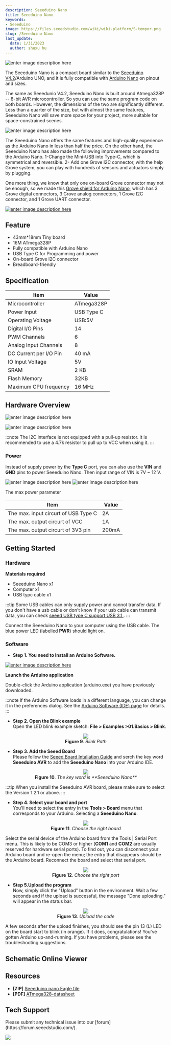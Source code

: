 ```yaml
---
description: Seeeduino Nano
title: Seeeduino Nano
keywords:
- Seeeduino 
image: https://files.seeedstudio.com/wiki/wiki-platform/S-tempor.png
slug: /Seeeduino-Nano
last_update:
  date: 1/31/2023
  author: shuxu hu
---
```

![enter image description here](https://files.seeedstudio.com/wiki/Seeeduino-Nano/img/seeeduino-Nano-wiki.jpg)

The Seeeduino Nano is a compact board similar to the [Seeeduino V4.2](https://www.seeedstudio.com/Seeeduino-V4-2-p-2517.html)/Arduino UNO, and it is fully compatible with [Arduino Nano](https://store.arduino.cc/usa/arduino-nano) on pinout and sizes.


The same as Seeedunio V4.2, Seeeduino Nano is built around Atmega328P -- 8-bit AVR microcontroller. So you can use the same program code on both boards. However, the dimensions of the two are significantly different. Less than a quarter of the size, but with almost the same features, Seeeduino Nano will save more space for your project, more suitable for space-constrained scenes.

![enter image description here](https://files.seeedstudio.com/wiki/Seeeduino-Nano/img/seeeduino-Nano-compare-2.jpg)


The Seeeduino Nano offers the same features and high-quality experience as the Arduino Nano in less than half the price. On the other hand, the Seeeduino Nano has also made the following improvements compared to the Arduino Nano. 1-Change the Mini-USB into Type-C, which is symmetrical and reversible. 2- Add one Grove I2C connector, with the help Grove system, you can play with hundreds of sensors and actuators simply by plugging.


One more thing, we know that only one on-board Grove connector may not be enough, so we made this [Grove shield for Arduino Nano](https://www.seeedstudio.com/Grove-Shield-for-Arduino-Nano-p-4112.html), which has 3 Grove digital connectors, 3 Grove analog connectors, 1 Grove I2C connector, and 1 Grove UART connector. 



<!-- <p style=":center"><a href="https://www.seeedstudio.com/Seeeduino-Nano-p-4111.html" target="_blank"><img src="https://files.seeedstudio.com/wiki/Seeed-WiKi/docs/images/300px-Get_One_Now_Banner-ragular.png" /></a></p> -->

[![enter image description here](https://files.seeedstudio.com/wiki/Seeed-WiKi/docs/images/300px-Get_One_Now_Banner-ragular.png)](https://www.seeedstudio.com/Seeeduino-Nano-p-4111.html)





## Feature

- 43mm*18mm Tiny board
- 16M ATmega328P
- Fully compatible with Arduino Nano
- USB Type C for Programming and power
- On-board Grove I2C connector
- Breadboard-friendly



## Specification

|Item|Value|
|------------|-----------|
|Microcontroller|ATmega328P|
|Power Input|USB Type C|
|Operating Voltage|USB:5V|
|Digital I/O Pins|14|
|PWM Channels|6|
|Analog Input Channels|8|
|DC Current per I/O Pin|40 mA|
|IO Input Voltage|5V|
|SRAM|2 KB|
|Flash Memory|32KB|
|Maximum CPU frequency|16 MHz|



## Hardware Overview


![enter image description here](https://files.seeedstudio.com/wiki/Seeeduino-Nano/img/pinout-1.jpg) 
 
![enter image description here](https://files.seeedstudio.com/wiki/Seeeduino-Nano/img/pinout-2.png)


:::note
    The I2C interface is not equipped with a pull-up resistor. It is recommended to use a 4.7k resistor to pull up to VCC when using it.
:::

### Power

Instead of supply power by the **Type C** port, you can also use the **VIN** and **GND** pins to power Seeeduino Nano. Then input range of VIN is 7V ~ 12 V.

![enter image description here](https://files.seeedstudio.com/wiki/Seeeduino-Nano/img/Power-1.jpg)
![enter image description here](https://files.seeedstudio.com/wiki/Seeeduino-Nano/img/Power-1.jpg)



The max power parameter

|Item|Value|
|---|---|
|The max. input circurt of USB Type C|2A|
|The max. output circurt of VCC|1A|
|The max. output circurt of 3V3 pin|200mA| 




## Getting Started


### Hardware

**Materials required**

- Seeeduino Nano x1 
- Computer x1
- USB typc cable x1

:::tip
    Some USB cables can only supply power and cannot transfer data. If you don't have a usb cable or don't know if your usb cable can transmit data, you can check [seeed USB type C support USB 3.1 ](https://www.seeedstudio.com/USB-Type-C-to-A-Cable-1Meter-p-4085.html).
:::




Connect the Seeeduino Nano to your computer using the USB cable. The blue power LED (labelled **PWR**) should light on.



### Software


- **Step 1. You need to Install an Arduino Software.**

[![enter image description here](https://files.seeedstudio.com/wiki/Seeeduino_Stalker_V3_1/images/Download_IDE.png)](https://www.arduino.cc/en/Main/Software)


**Launch the Arduino application**

Double-click the Arduino application (arduino.exe) you have previously downloaded.

:::note
    If the Arduino Software loads in a different language, you can change it in the preferences dialog. See the [Arduino Software (IDE) page](https://www.arduino.cc/en/Guide/Environment#languages) for details.
:::

- **Step 2. Open the Blink example**  
Open the LED blink example sketch: **File > Examples >01.Basics > Blink**.


<div align="center">
  <figure>
    <img src="https://files.seeedstudio.com/wiki/Seeeduino_GPRS/img/select_blink.png" />
    <figcaption><b>Figure 9</b>. <i>Blink Path</i></figcaption>
  </figure>
</div>




- **Step 3. Add the Seeed Board**  
Please follow the [Seeed Board Intallation Guide](https://wiki.seeedstudio.com/Seeed_Arduino_Boards/) and serch the key word **Seeeduino AVR** to add the **Seeeduino Nano** into your Arduino IDE. 


<div align="center">
  <figure>
    <img src="https://files.seeedstudio.com/wiki/Seeeduino-Nano/img/IDE-1.jpg" />
    <figcaption><b>Figure 10</b>. <i>The key word is **Seeeduino Nano**</i></figcaption>
  </figure>
</div>



:::tip 
    When you install the Seeeduino AVR board, please make sure to select the Version 1.2.1 or above.
:::


- **Step 4. Select your board and port**  
You'll need to select the entry in the **Tools > Board** menu that corresponds to your Arduino.
Selecting a **Seeeduino Nano**.

<div align="center">
  <figure>
    <img src="https://files.seeedstudio.com/wiki/Seeeduino-Nano/img/IDE-2.jpg" />
    <figcaption><b>Figure 11</b>. <i>Choose the right board</i></figcaption>
  </figure>
</div>



Select the serial device of the Arduino board from the Tools | Serial Port menu. This is likely to be COM3 or higher (**COM1** and **COM2** are usually reserved for hardware serial ports). To find out, you can disconnect your Arduino board and re-open the menu; the entry that disappears should be the Arduino board. Reconnect the board and select that serial port.

<div align="center">
  <figure>
    <img src="https://files.seeedstudio.com/wiki/Seeeduino-Nano/img/IDE-3.jpg" />
    <figcaption><b>Figure 12</b>. <i>Choose the right port</i></figcaption>
  </figure>
</div>







- **Step 5.Upload the program**  
Now, simply click the "Upload" button in the environment. Wait a few seconds and if the upload is successful, the message "Done uploading." will appear in the status bar.

<div align="center">
  <figure>
    <img src="https://files.seeedstudio.com/wiki/Seeeduino_GPRS/img/upload_image.png" />
    <figcaption><b>Figure 13</b>. <i>Upload the code</i></figcaption>
  </figure>
</div>



A few seconds after the upload finishes, you should see the pin 13 (L) LED on the board start to blink (in orange). If it does, congratulations! You've gotten Arduino up-and-running. If you have problems, please see the troubleshooting suggestions.


## Schematic Online Viewer

<div className="altium-ecad-viewer" data-project-src="https://files.seeedstudio.com/wiki/Seeeduino-Nano/res/Seeeduino%20nano.zip" style={{borderRadius: '0px 0px 4px 4px', height: 500, borderStyle: 'solid', borderWidth: 1, borderColor: 'rgb(241, 241, 241)', overflow: 'hidden', maxWidth: 1280, maxHeight: 700, boxSizing: 'border-box'}}>
</div>



## Resources

- **[ZIP]** [Seeeduino nano Eagle file](https://files.seeedstudio.com/wiki/Seeeduino-Nano/res/Seeeduino%20nano.zip)
- **[PDF]** [ATmega328-datasheet](https://files.seeedstudio.com/wiki/Seeeduino-Nano/res/ATmega328-datasheet.pdf)



## Tech Support
<div>
  Please submit any technical issue into our [forum](https://forum.seeedstudio.com/). 
  <br /><p style={{textAlign: 'center'}}><a href="https://www.seeedstudio.com/act-4.html?utm_source=wiki&utm_medium=wikibanner&utm_campaign=newproducts" target="_blank"><img src="https://files.seeedstudio.com/wiki/Wiki_Banner/new_product.jpg" /></a></p>
</div>
